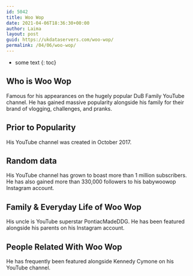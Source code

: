 ```yaml
---
id: 5042
title: Woo Wop
date: 2021-04-06T18:36:30+00:00
author: Laima
layout: post
guid: https://ukdataservers.com/woo-wop/
permalink: /04/06/woo-wop/
---
```


* some text
{: toc}


## Who is Woo Wop
                  
                  
                  
Famous for his appearances on the hugely popular DuB Family YouTube channel. He has gained massive popularity alongside his family for their brand of vlogging, challenges, and pranks. 
                  
              
            
              
            
                
                
                
## Prior to Popularity
                  
                  
                  
His YouTube channel was created in October 2017. 
                  
              
            
              
            
                
                
                
## Random data
                  
                  
                  
His YouTube channel has grown to boast more than 1 million subscribers. He has also gained more than 330,000 followers to his babywoowop Instagram account. 
                  
              
            
              
            
                
                
                
## Family & Everyday Life of Woo Wop
                  
                  
                  
His uncle is YouTube superstar PontiacMadeDDG. He has been featured alongside his parents on his Instagram account. 
                  
              
            
              
            
                
                
                
## People Related With Woo Wop
                  
                  
                  
He has frequently been featured alongside Kennedy Cymone on his YouTube channel. 
                  
              
            
              
            
                
              
            
              
              
            
            
              
            
          
          
          